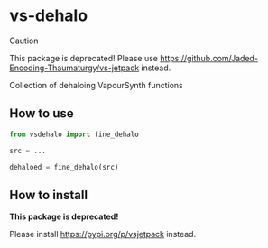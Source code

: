 # vs-dehalo

> [!CAUTION]
> This package is deprecated!
> Please use https://github.com/Jaded-Encoding-Thaumaturgy/vs-jetpack instead.

Collection of dehaloing VapourSynth functions

## How to use

```py
from vsdehalo import fine_dehalo

src = ...

dehaloed = fine_dehalo(src)
```

## How to install
**This package is deprecated!**

Please install https://pypi.org/p/vsjetpack instead.
